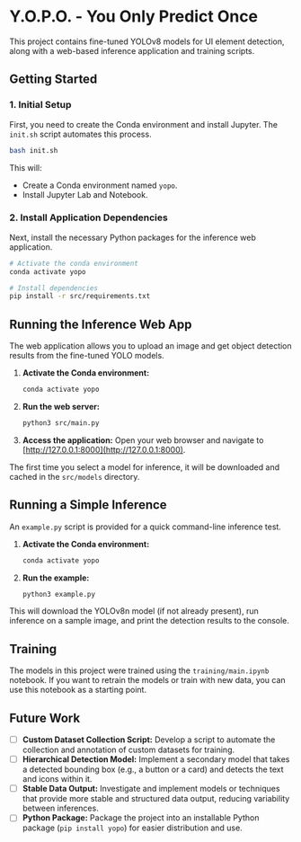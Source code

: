 # Y.O.P.O. - You Only Predict Once

This project contains fine-tuned YOLOv8 models for UI element detection, along with a web-based inference application and training scripts.

## Getting Started

### 1. Initial Setup

First, you need to create the Conda environment and install Jupyter. The `init.sh` script automates this process.

```bash
bash init.sh
```

This will:
- Create a Conda environment named `yopo`.
- Install Jupyter Lab and Notebook.

### 2. Install Application Dependencies

Next, install the necessary Python packages for the inference web application.

```bash
# Activate the conda environment
conda activate yopo

# Install dependencies
pip install -r src/requirements.txt
```

## Running the Inference Web App

The web application allows you to upload an image and get object detection results from the fine-tuned YOLO models.

1.  **Activate the Conda environment:**
    ```bash
    conda activate yopo
    ```

2.  **Run the web server:**
    ```bash
    python3 src/main.py
    ```

3.  **Access the application:**
    Open your web browser and navigate to [http://127.0.0.1:8000](http://127.0.0.1:8000).

The first time you select a model for inference, it will be downloaded and cached in the `src/models` directory.

## Running a Simple Inference

An `example.py` script is provided for a quick command-line inference test.

1.  **Activate the Conda environment:**
    ```bash
    conda activate yopo
    ```

2.  **Run the example:**
    ```bash
    python3 example.py
    ```

This will download the YOLOv8n model (if not already present), run inference on a sample image, and print the detection results to the console.

## Training

The models in this project were trained using the `training/main.ipynb` notebook. If you want to retrain the models or train with new data, you can use this notebook as a starting point.

## Future Work

- [ ] **Custom Dataset Collection Script:** Develop a script to automate the collection and annotation of custom datasets for training.
- [ ] **Hierarchical Detection Model:** Implement a secondary model that takes a detected bounding box (e.g., a button or a card) and detects the text and icons within it.
- [ ] **Stable Data Output:** Investigate and implement models or techniques that provide more stable and structured data output, reducing variability between inferences.
- [ ] **Python Package:** Package the project into an installable Python package (`pip install yopo`) for easier distribution and use.
